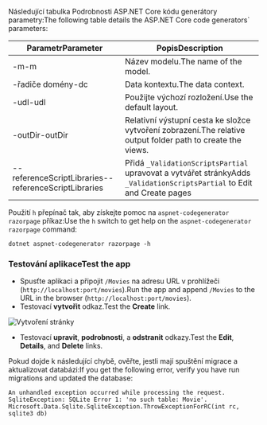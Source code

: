 <span data-ttu-id="e6818-101">Následující tabulka Podrobnosti ASP.NET Core kódu generátory parametry:</span><span class="sxs-lookup"><span data-stu-id="e6818-101">The following table details the ASP.NET Core code generators\` parameters:</span></span>

| <span data-ttu-id="e6818-102">Parametr</span><span class="sxs-lookup"><span data-stu-id="e6818-102">Parameter</span></span>               | <span data-ttu-id="e6818-103">Popis</span><span class="sxs-lookup"><span data-stu-id="e6818-103">Description</span></span>|
| ----------------- | ------------ |
| <span data-ttu-id="e6818-104">-m</span><span class="sxs-lookup"><span data-stu-id="e6818-104">-m</span></span>  | <span data-ttu-id="e6818-105">Název modelu.</span><span class="sxs-lookup"><span data-stu-id="e6818-105">The name of the model.</span></span> |
| <span data-ttu-id="e6818-106">-řadiče domény</span><span class="sxs-lookup"><span data-stu-id="e6818-106">-dc</span></span>  | <span data-ttu-id="e6818-107">Data kontextu.</span><span class="sxs-lookup"><span data-stu-id="e6818-107">The data context.</span></span> |
| <span data-ttu-id="e6818-108">-udl</span><span class="sxs-lookup"><span data-stu-id="e6818-108">-udl</span></span> | <span data-ttu-id="e6818-109">Použijte výchozí rozložení.</span><span class="sxs-lookup"><span data-stu-id="e6818-109">Use the default layout.</span></span> |
| <span data-ttu-id="e6818-110">-outDir</span><span class="sxs-lookup"><span data-stu-id="e6818-110">-outDir</span></span> | <span data-ttu-id="e6818-111">Relativní výstupní cesta ke složce vytvoření zobrazení.</span><span class="sxs-lookup"><span data-stu-id="e6818-111">The relative output folder path to create the views.</span></span> |
| <span data-ttu-id="e6818-112">--referenceScriptLibraries</span><span class="sxs-lookup"><span data-stu-id="e6818-112">--referenceScriptLibraries</span></span> | <span data-ttu-id="e6818-113">Přidá `_ValidationScriptsPartial` upravovat a vytvářet stránky</span><span class="sxs-lookup"><span data-stu-id="e6818-113">Adds `_ValidationScriptsPartial` to Edit and Create pages</span></span> |

<span data-ttu-id="e6818-114">Použití `h` přepínač tak, aby získejte pomoc na `aspnet-codegenerator razorpage` příkaz:</span><span class="sxs-lookup"><span data-stu-id="e6818-114">Use the `h` switch to get help on the `aspnet-codegenerator razorpage` command:</span></span>

```console
dotnet aspnet-codegenerator razorpage -h
```
<a name="test"></a>
### <a name="test-the-app"></a><span data-ttu-id="e6818-115">Testování aplikace</span><span class="sxs-lookup"><span data-stu-id="e6818-115">Test the app</span></span>

* <span data-ttu-id="e6818-116">Spusťte aplikaci a připojit `/Movies` na adresu URL v prohlížeči (`http://localhost:port/movies`).</span><span class="sxs-lookup"><span data-stu-id="e6818-116">Run the app and append `/Movies` to the URL in the browser (`http://localhost:port/movies`).</span></span>
* <span data-ttu-id="e6818-117">Testovací **vytvořit** odkaz.</span><span class="sxs-lookup"><span data-stu-id="e6818-117">Test the **Create** link.</span></span>

 ![Vytvoření stránky](../../tutorials/razor-pages/model/_static/conan.png)

<a name="scaffold"></a>

* <span data-ttu-id="e6818-119">Testovací **upravit**, **podrobnosti**, a **odstranit** odkazy.</span><span class="sxs-lookup"><span data-stu-id="e6818-119">Test the **Edit**, **Details**, and **Delete** links.</span></span>

<span data-ttu-id="e6818-120">Pokud dojde k následující chybě, ověřte, jestli mají spuštění migrace a aktualizovat databázi:</span><span class="sxs-lookup"><span data-stu-id="e6818-120">If you get the following error, verify you have run migrations and updated the database:</span></span>

```
An unhandled exception occurred while processing the request.
SqliteException: SQLite Error 1: 'no such table: Movie'.
Microsoft.Data.Sqlite.SqliteException.ThrowExceptionForRC(int rc, sqlite3 db)
```
